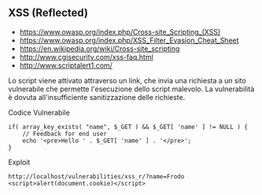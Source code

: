 ## XSS (Reflected)

- https://www.owasp.org/index.php/Cross-site_Scripting_(XSS)
- https://www.owasp.org/index.php/XSS_Filter_Evasion_Cheat_Sheet
- https://en.wikipedia.org/wiki/Cross-site_scripting
- http://www.cgisecurity.com/xss-faq.html
- http://www.scriptalert1.com/

Lo script viene attivato attraverso un link, che invia una richiesta a un sito vulnerabile che permette l'esecuzione dello script malevolo.
La vulnerabilità è dovuta all'insufficiente sanitizzazione delle richieste.

Codice Vulnerabile

```
if( array_key_exists( "name", $_GET ) && $_GET[ 'name' ] != NULL ) {
    // Feedback for end user
    echo '<pre>Hello ' . $_GET[ 'name' ] . '</pre>';
}
```

Exploit

```
http://localhost/vulnerabilities/xss_r/?name=Frodo <script>alert(document.cookie)</script>
```

